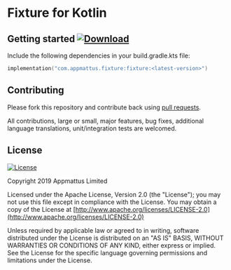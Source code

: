 # Fixture for Kotlin

## Getting started [![Download](https://api.bintray.com/packages/appmattus/maven/fixture/images/download.svg) ](https://bintray.com/appmattus/maven/fixture/_latestVersion)

Include the following dependencies in your build.gradle.kts file:

```kotlin
implementation("com.appmattus.fixture:fixture:<latest-version>")
```

## Contributing

Please fork this repository and contribute back using [pull requests](https://github.com/appmattus/kotlinfixture/pulls).

All contributions, large or small, major features, bug fixes, additional
language translations, unit/integration tests are welcomed.

## License

[![License](https://img.shields.io/badge/License-Apache%202.0-blue.svg)](LICENSE.md)

Copyright 2019 Appmattus Limited

Licensed under the Apache License, Version 2.0 (the "License"); you may not use
this file except in compliance with the License. You may obtain a copy of the
License at [http://www.apache.org/licenses/LICENSE-2.0](http://www.apache.org/licenses/LICENSE-2.0)

Unless required by applicable law or agreed to in writing, software distributed
under the License is distributed on an "AS IS" BASIS, WITHOUT WARRANTIES OR
CONDITIONS OF ANY KIND, either express or implied. See the License for the
specific language governing permissions and limitations under the License.
